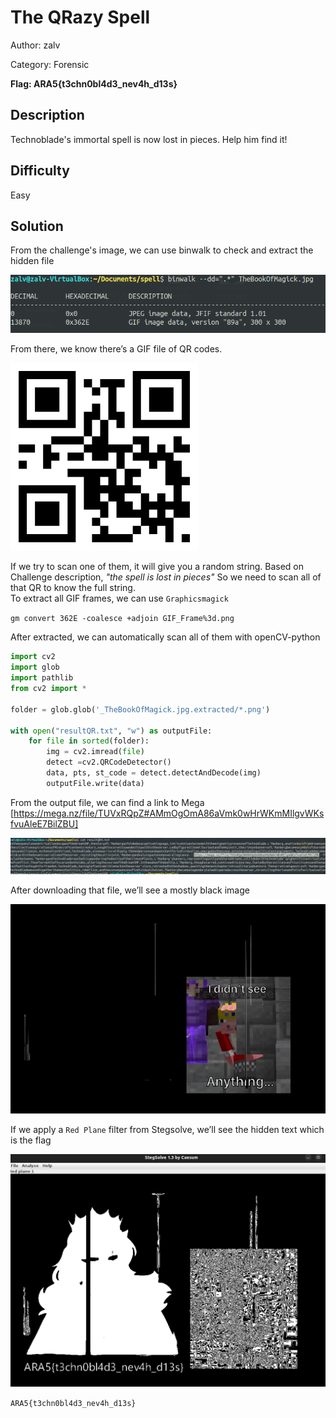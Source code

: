 # The QRazy Spell
Author: zalv

Category: Forensic

**Flag: ARA5{t3chn0bl4d3_nev4h_d13s}**

## Description 
Technoblade's immortal spell is now lost in pieces. Help him find it!

## Difficulty 
Easy

## Solution 
From the challenge's image, we can use binwalk to check and extract the hidden file 

![image](https://github.com/ARenewalAgent-ITS/CTF5.0-Quals/blob/main/forensic/The%20QRazy%20Spell/Solution/binwalk.png)

From there, we know there’s a GIF file of QR codes. 

![gif](https://github.com/ARenewalAgent-ITS/CTF5.0-Quals/blob/main/forensic/The%20QRazy%20Spell/Solution/Pieces.gif)

If we try to scan one of them, it will give you a random string. Based on Challenge description, *"the spell is lost in pieces"* So we need to scan all of that QR to know the full string.  
To extract all GIF frames, we can use ```Graphicsmagick```

```gm convert 362E -coalesce +adjoin GIF_Frame%3d.png```

After extracted, we can automatically scan all of them with openCV-python 

```python
import cv2
import glob
import pathlib
from cv2 import *

folder = glob.glob('_TheBookOfMagick.jpg.extracted/*.png')

with open("resultQR.txt", "w") as outputFile:
    for file in sorted(folder):
        img = cv2.imread(file)
        detect =cv2.QRCodeDetector()
        data, pts, st_code = detect.detectAndDecode(img)
        outputFile.write(data)

```
From the output file, we can find a link to Mega
[https://mega.nz/file/TUVxRQpZ#AMmOgOmA86aVmk0wHrWKmMIlgvWKsfvuAleE7BilZBU]

![image](https://github.com/ARenewalAgent-ITS/CTF5.0-Quals/blob/main/forensic/The%20QRazy%20Spell/Solution/catResult.png)

After downloading that file, we’ll see a mostly black image

![image](https://github.com/ARenewalAgent-ITS/CTF5.0-Quals/blob/main/forensic/The%20QRazy%20Spell/Solution/Picture1.png)

If we apply a ```Red Plane``` filter from Stegsolve, we’ll see the hidden text which is the flag

![image](https://github.com/ARenewalAgent-ITS/CTF5.0-Quals/blob/main/forensic/The%20QRazy%20Spell/Solution/flag.png)

```ARA5{t3chn0bl4d3_nev4h_d13s}```
